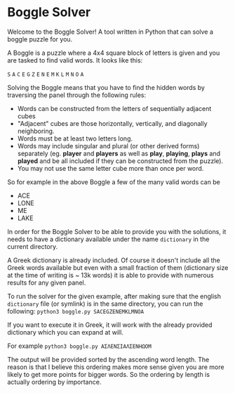 # Boggle Solver

Welcome to the Boggle Solver! A tool written in Python that can solve a boggle puzzle for you.

A Boggle is a puzzle where a 4x4 square block of letters is given and you are tasked to find valid words.
It looks like this:

`S` `A` `C` `E`
`G` `Z` `E` `N`
`E` `M` `K` `L`
`M` `N` `O` `A`

Solving the Boggle means that you have to find the hidden words by traversing the panel through the following rules:
* Words can be constructed from the letters of sequentially adjacent cubes
* "Adjacent" cubes are those horizontally, vertically, and diagonally neighboring.
* Words must be at least two letters long.
* Words may include singular and plural (or other derived forms) separately (eg. **player** and **players** as well as **play**, **playing**, **plays** and **played** and be all included if they can be constructed from the puzzle).
* You may not use the same letter cube more than once per word.

So for example in the above Boggle a few of the many valid words can be
- ACE
- LONE
- ME
- LAKE

In order for the Boggle Solver to be able to provide you with the solutions, it needs to have a dictionary available under the name `dictionary` in the current directory.

A Greek dictionary is already included. Of course it doesn't include all the Greek words available but even with a small fraction of them (dictionary size at the time of writing is ~ 13k words) it is able to provide with numerous results for any given panel.

To run the solver for the given example, after making sure that the english `dictionary` file (or symlink) is in the same directory, you can run the following:
`python3 boggle.py SACEGZENEMKLMNOA`

If you want to execute it in Greek, it will work with the already provided dictionary which you can expand at will.

For example
`python3 boggle.py ΑΣΛΕΝΣΙΑΛΣΕΝΗΩΟΜ`

The output will be provided sorted by the ascending word length. The reason is that I believe this ordering makes more sense given you are more likely to get more points for bigger words. So the ordering by length is actually ordering by importance.
